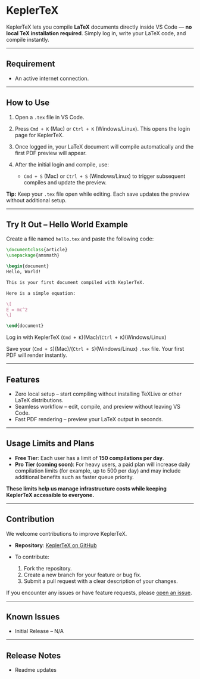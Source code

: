 # KeplerTeX

KeplerTeX lets you compile **LaTeX** documents directly inside VS Code — **no local TeX installation required**.
Simply log in, write your LaTeX code, and compile instantly.

---

## Requirement

* An active internet connection.

---

## How to Use

1. Open a `.tex` file in VS Code.
2. Press `Cmd + K` (Mac) or `Ctrl + K` (Windows/Linux).
   This opens the login page for KeplerTeX.
3. Once logged in, your LaTeX document will compile automatically and the first PDF preview will appear.
4. After the initial login and compile, use:

   * `Cmd + S` (Mac) or `Ctrl + S` (Windows/Linux)
     to trigger subsequent compiles and update the preview.

**Tip:** Keep your `.tex` file open while editing. Each save updates the preview without additional setup.

---

## Try It Out – Hello World Example

Create a file named `hello.tex` and paste the following code:

```latex
\documentclass{article}
\usepackage{amsmath}

\begin{document}
Hello, World!  

This is your first document compiled with KeplerTeX.  

Here is a simple equation:

\[
E = mc^2
\]

\end{document}
```

Log in with KeplerTeX (`Cmd + K`)(Mac)/(`Ctrl + K`)(Windows/Linux) 

Save your (`Cmd + S`)(Mac)/(`Ctrl + S`)(Windows/Linux) `.tex` file. Your first PDF will render instantly.

---

## Features

* Zero local setup – start compiling without installing TeXLive or other LaTeX distributions.
* Seamless workflow – edit, compile, and preview without leaving VS Code.
* Fast PDF rendering – preview your LaTeX output in seconds.

---

## Usage Limits and Plans

* **Free Tier**: Each user has a limit of **150 compilations per day**.
* **Pro Tier (coming soon)**: For heavy users, a paid plan will increase daily compilation limits (for example, up to 500 per day) and may include additional benefits such as faster queue priority.

**These limits help us manage infrastructure costs while keeping KeplerTeX accessible to everyone.**

---

## Contribution

We welcome contributions to improve KeplerTeX.

* **Repository**: [KeplerTeX on GitHub](https://github.com/AbeyHurtis/keplertex)
* To contribute:

  1. Fork the repository.
  2. Create a new branch for your feature or bug fix.
  3. Submit a pull request with a clear description of your changes.

If you encounter any issues or have feature requests, please [open an issue](https://github.com/AbeyHurtis/keplertex/issues).

---

## Known Issues

* Initial Release – N/A

---

## Release Notes

* Readme updates

